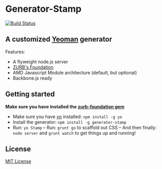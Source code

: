 # Generator-Stamp
[![Build Status](https://secure.travis-ci.org/kyledetella/generator-stamp.png?branch=master)](https://travis-ci.org/kyledetella/generator-stamp)

## A customized [Yeoman](http://yeoman.io) generator
  Features:
  + A flyweight node.js server
  + [ZURB's Foundation](http://foundation.zurb.com)
  + AMD Javascript Module architecture (default, but optional)
  + Backbone.js ready
    

## Getting started
**Make sure you have installed the [zurb-foundation gem](http://foundation.zurb.com/docs/sass.html)**
- Make sure you have [yo](https://github.com/yeoman/yo) installed:
    `npm install -g yo`
- Install the generator: `npm install -g generator-stamp`
- Run: `yo Stamp`
– Run: `grunt go` to scaffold out CSS
– And then finally: `node server` and `grunt watch` to get things up and running!

## License
[MIT License](http://en.wikipedia.org/wiki/MIT_License)
